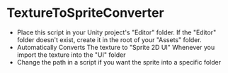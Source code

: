 # TextureToSpriteConverter

* Place this script in your Unity project's "Editor" folder. If the "Editor" folder doesn't exist, create it in the root of your "Assets" folder.
* Automatically Converts The texture to "Sprite 2D UI" Whenever you import the texture into the "UI" folder
* Change the path in a script if you want the sprite into a specific folder
